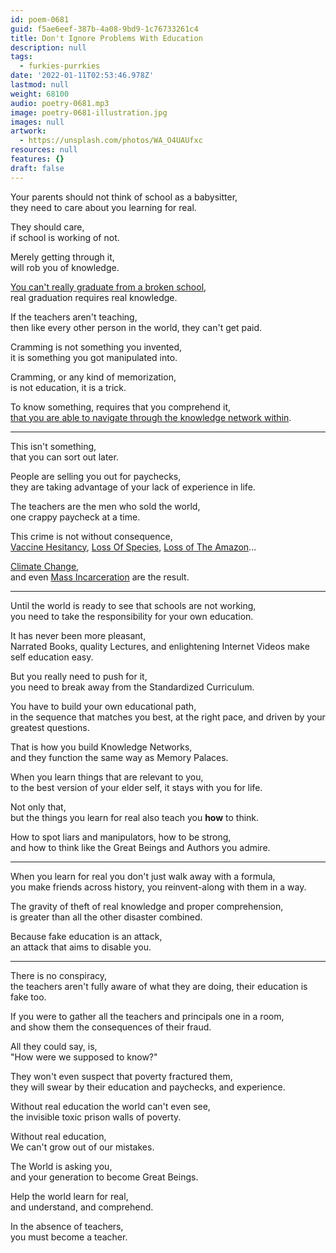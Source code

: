 ```yaml
---
id: poem-0681
guid: f5ae6eef-387b-4a08-9bd9-1c76733261c4
title: Don't Ignore Problems With Education
description: null
tags:
  - furkies-purrkies
date: '2022-01-11T02:53:46.978Z'
lastmod: null
weight: 68100
audio: poetry-0681.mp3
image: poetry-0681-illustration.jpg
images: null
artwork:
  - https://unsplash.com/photos/WA_O4UAUfxc
resources: null
features: {}
draft: false
---
```


Your parents should not think of school as a babysitter,\
they need to care about you learning for real.

They should care,\
if school is working of not.

Merely getting through it,\
will rob you of knowledge.

[You can't really graduate from a broken school](https://www.youtube.com/watch?v=JhCHb6xtqeY),\
real graduation requires real knowledge.

If the teachers aren't teaching,\
then like every other person in the world, they can't get paid.

Cramming is not something you invented,\
it is something you got manipulated into.

Cramming, or any kind of memorization,\
is not education, it is a trick.

To know something, requires that you comprehend it,\
[that you are able to navigate through the knowledge network within](https://www.youtube.com/watch?v=sZJj6DwCqSU).

---

This isn't something,\
that you can sort out later.

People are selling you out for paychecks,\
they are taking advantage of your lack of experience in life.

The teachers are the men who sold the world,\
one crappy paycheck at a time.

This crime is not without consequence,\
[Vaccine Hesitancy](https://www.youtube.com/watch?v=kCQWvfUoFwc), [Loss Of Species](https://www.youtube.com/watch?v=C1Jud3zOcL4), [Loss of The Amazon](https://www.youtube.com/watch?v=SAZAKPUQMw0)...

[Climate Change](https://www.youtube.com/watch?v=oQeok_5j2So),\
and even [Mass Incarceration](https://www.youtube.com/watch?v=SQ6H-Mz6hgw) are the result.

---

Until the world is ready to see that schools are not working,\
you need to take the responsibility for your own education.

It has never been more pleasant,\
Narrated Books, quality Lectures, and enlightening Internet Videos make self education easy.

But you really need to push for it,\
you need to break away from the Standardized Curriculum.

You have to build your own educational path,\
in the sequence that matches you best, at the right pace, and driven by your greatest questions.

That is how you build Knowledge Networks,\
and they function the same way as Memory Palaces.

When you learn things that are relevant to you,\
to the best version of your elder self, it stays with you for life.

Not only that,\
but the things you learn for real also teach you **how** to think.

How to spot liars and manipulators, how to be strong,\
and how to think like the Great Beings and Authors you admire.

---

When you learn for real you don't just walk away with a formula,\
you make friends across history, you reinvent-along with them in a way.

The gravity of theft of real knowledge and proper comprehension,\
is greater than all the other disaster combined.

Because fake education is an attack,\
an attack that aims to disable you.

---

There is no conspiracy,\
the teachers aren't fully aware of what they are doing, their education is fake too.

If you were to gather all the teachers and principals one in a room,\
and show them the consequences of their fraud.

All they could say, is,\
"How were we supposed to know?"

They won't even suspect that poverty fractured them,\
they will swear by their education and paychecks, and experience.

Without real education the world can't even see,\
the invisible toxic prison walls of poverty.

Without real education,\
We can't grow out of our mistakes.

The World is asking you,\
and your generation to become Great Beings.

Help the world learn for real,\
and understand, and comprehend.

In the absence of teachers,\
you must become a teacher.
